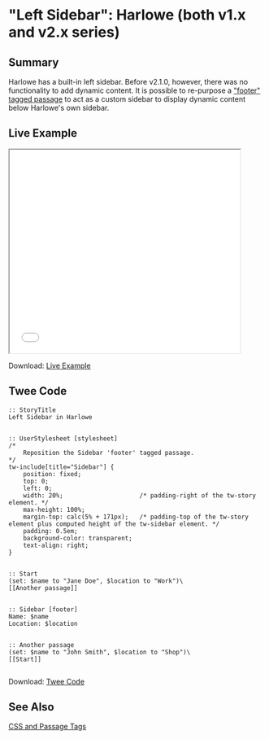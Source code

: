 # "Left Sidebar": Harlowe (both v1.x and v2.x series)

## Summary

Harlowe has a built-in left sidebar. Before v2.1.0, however, there was no functionality to add dynamic content. It is possible to re-purpose a ["footer" tagged passage](https://twine2.neocities.org/#passagetag_footer) to act as a custom sidebar to display dynamic content below Harlowe's own sidebar.

## Live Example

<section>
<iframe src="harlowe_sidebar_left_example.html" height=400 width=90%></iframe>

Download: <a href="harlowe_sidebar_left_example.html" target="_blank">Live Example</a>
</section>

## Twee Code

```
:: StoryTitle
Left Sidebar in Harlowe


:: UserStylesheet [stylesheet]
/*
	Reposition the Sidebar 'footer' tagged passage.
*/
tw-include[title="Sidebar"] {
	position: fixed;
	top: 0;
	left: 0;
	width: 20%;						/* padding-right of the tw-story element. */
	max-height: 100%;
	margin-top: calc(5% + 171px);	/* padding-top of the tw-story element plus computed height of the tw-sidebar element. */
	padding: 0.5em;
	background-color: transparent;
	text-align: right;
}


:: Start
(set: $name to "Jane Doe", $location to "Work")\
[[Another passage]]


:: Sidebar [footer]
Name: $name
Location: $location


:: Another passage
(set: $name to "John Smith", $location to "Shop")\
[[Start]]


```

Download: <a href="harlowe_sidebar_left_twee.txt" target="_blank">Twee Code</a>

## See Also

[CSS and Passage Tags](../../passagetags/harlowe/harlowe_passagetags.md)
